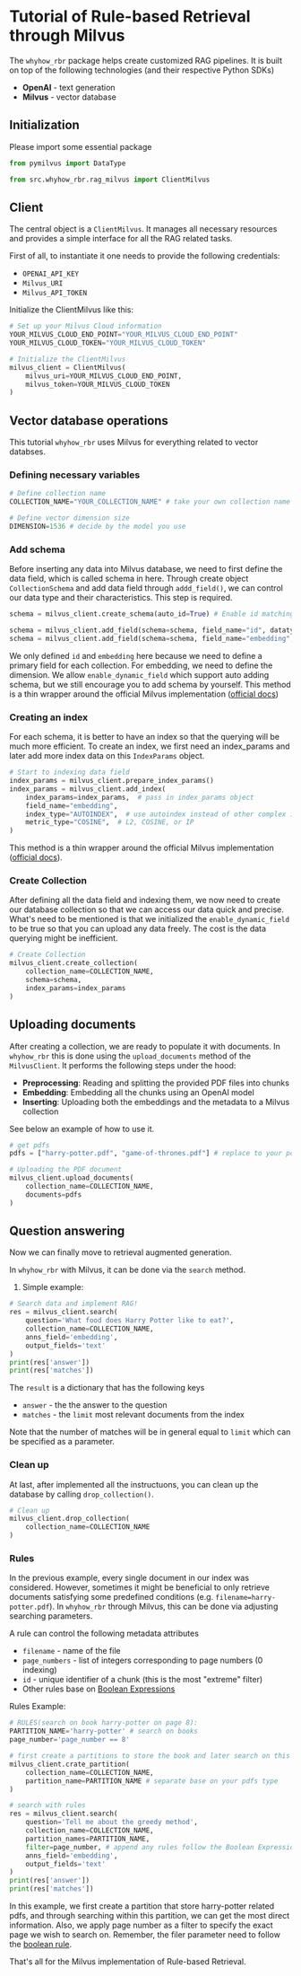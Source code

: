 # Tutorial of Rule-based Retrieval through Milvus

The `whyhow_rbr` package helps create customized RAG pipelines. It is built on top
of the following technologies (and their respective Python SDKs)

- **OpenAI** - text generation
- **Milvus** - vector database

## Initialization

Please import some essential package
```python
from pymilvus import DataType

from src.whyhow_rbr.rag_milvus import ClientMilvus
```

## Client

The central object is a `ClientMilvus`. It manages all necessary resources
and provides a simple interface for all the RAG related tasks.

First of all, to instantiate it one needs to provide the following
credentials:

- `OPENAI_API_KEY`
- `Milvus_URI`
- `Milvus_API_TOKEN`

Initialize the ClientMilvus like this:

```python
# Set up your Milvus Cloud information
YOUR_MILVUS_CLOUD_END_POINT="YOUR_MILVUS_CLOUD_END_POINT"
YOUR_MILVUS_CLOUD_TOKEN="YOUR_MILVUS_CLOUD_TOKEN"

# Initialize the ClientMilvus
milvus_client = ClientMilvus(
    milvus_uri=YOUR_MILVUS_CLOUD_END_POINT,
    milvus_token=YOUR_MILVUS_CLOUD_TOKEN
)
```

## Vector database operations

This tutorial `whyhow_rbr` uses Milvus for everything related to vector databses.

### Defining necessary variables

```python
# Define collection name
COLLECTION_NAME="YOUR_COLLECTION_NAME" # take your own collection name

# Define vector dimension size
DIMENSION=1536 # decide by the model you use
```

### Add schema

Before inserting any data into Milvus database, we need to first define the data field, which is called schema in here. Through create object `CollectionSchema` and add data field through `addd_field()`, we can control our data type and their characteristics. This step is required.

```python
schema = milvus_client.create_schema(auto_id=True) # Enable id matching

schema = milvus_client.add_field(schema=schema, field_name="id", datatype=DataType.INT64, is_primary=True)
schema = milvus_client.add_field(schema=schema, field_name="embedding", datatype=DataType.FLOAT_VECTOR, dim=DIMENSION)
```
We only defined `id` and `embedding` here because we need to define a primary field for each collection. For embedding, we need to define the dimension. We allow `enable_dynamic_field` which support auto adding schema, but we still encourage you to add schema by yourself. This method is a thin wrapper around the official Milvus implementation ([official docs](https://milvus.io/api-reference/pymilvus/v2.4.x/MilvusClient/Collections/create_schema.md))

### Creating an index

For each schema, it is better to have an index so that the querying will be much more efficient. To create an index, we first need an index_params and later add more index data on this `IndexParams` object.
```python
# Start to indexing data field
index_params = milvus_client.prepare_index_params()
index_params = milvus_client.add_index(
    index_params=index_params,  # pass in index_params object
    field_name="embedding",
    index_type="AUTOINDEX",  # use autoindex instead of other complex indexing method
    metric_type="COSINE",  # L2, COSINE, or IP
)
```
This method  is a thin wrapper around the official Milvus implementation ([official docs](https://milvus.io/api-reference/pymilvus/v2.4.x/MilvusClient/Management/add_index.md)).

### Create Collection

After defining all the data field and indexing them, we now need to create our database collection so that we can access our data quick and precise. What's need to be mentioned is that we initialized the `enable_dynamic_field` to be true so that you can upload any data freely. The cost is the data querying might be inefficient.
```python
# Create Collection
milvus_client.create_collection(
    collection_name=COLLECTION_NAME,
    schema=schema,
    index_params=index_params
)
```

## Uploading documents

After creating a collection, we are ready to populate it with documents. In
`whyhow_rbr` this is done using the `upload_documents` method of the `MilvusClient`.
It performs the following steps under the hood:

- **Preprocessing**: Reading and splitting the provided PDF files into chunks
- **Embedding**: Embedding all the chunks using an OpenAI model
- **Inserting**: Uploading both the embeddings and the metadata to a Milvus collection

See below an example of how to use it.

```python
# get pdfs
pdfs = ["harry-potter.pdf", "game-of-thrones.pdf"] # replace to your pdfs path

# Uploading the PDF document
milvus_client.upload_documents(
    collection_name=COLLECTION_NAME,
    documents=pdfs
)
```
## Question answering

Now we can finally move to retrieval augmented generation.

In `whyhow_rbr` with Milvus, it can be done via the `search` method.

1. Simple example:

```python
# Search data and implement RAG!
res = milvus_client.search(
    question='What food does Harry Potter like to eat?',
    collection_name=COLLECTION_NAME,
    anns_field='embedding',
    output_fields='text'
)
print(res['answer'])
print(res['matches'])
```

The `result` is a dictionary that has the following keys

- `answer` - the the answer to the question
- `matches` - the `limit` most relevant documents from the index

Note that the number of matches will be in general equal to `limit` which
can be specified as a parameter.

### Clean up

At last, after implemented all the instructuons, you can clean up the database
by calling `drop_collection()`.
```python
# Clean up
milvus_client.drop_collection(
    collection_name=COLLECTION_NAME
)
```

### Rules

In the previous example, every single document in our index was considered.
However, sometimes it might be beneficial to only retrieve documents satisfying some
predefined conditions (e.g. `filename=harry-potter.pdf`). In `whyhow_rbr` through Milvus, this
can be done via adjusting searching parameters.

A rule can control the following metadata attributes

- `filename` - name of the file
- `page_numbers` - list of integers corresponding to page numbers (0 indexing)
- `id` - unique identifier of a chunk (this is the most "extreme" filter)
- Other rules base on [Boolean Expressions](https://milvus.io/docs/boolean.md)

Rules Example:

```python
# RULES(search on book harry-potter on page 8):
PARTITION_NAME='harry-potter' # search on books
page_number='page_number == 8'

# first create a partitions to store the book and later search on this specific partition:
milvus_client.crate_partition(
    collection_name=COLLECTION_NAME,
    partition_name=PARTITION_NAME # separate base on your pdfs type
)

# search with rules
res = milvus_client.search(
    question='Tell me about the greedy method',
    collection_name=COLLECTION_NAME,
    partition_names=PARTITION_NAME,
    filter=page_number, # append any rules follow the Boolean Expression Rule
    anns_field='embedding',
    output_fields='text'
)
print(res['answer'])
print(res['matches'])
```

In this example, we first create a partition that store harry-potter related pdfs, and through searching within this partition, we can get the most direct information. 
Also, we apply page number as a filter to specify the exact page we wish to search on.
Remember, the filer parameter need to follow the [boolean rule](https://milvus.io/docs/boolean.md).

That's all for the Milvus implementation of Rule-based Retrieval.